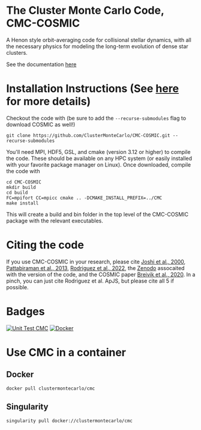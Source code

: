 # The Cluster Monte Carlo Code, CMC-COSMIC
A Henon style orbit-averaging code for collisional stellar dynamics, with all the necessary physics for modeling the long-term evolution of dense star clusters.  

See the documentation [here](https://clustermontecarlo.github.io/)

# Installation Instructions (See [here](https://clustermontecarlo.github.io/CMC-COSMIC/install/index.html) for more details)

Checkout the code with (be sure to add the `--recurse-submodules` flag to download COSMIC as well!)

```
git clone https://github.com/ClusterMonteCarlo/CMC-COSMIC.git --recurse-submodules
```

You'll need MPI, HDF5, GSL, and cmake (version 3.12 or higher) to compile the code.  These should be available on any HPC system (or easily installed with your favorite package manager on Linux).  Once downloaded, compile the code with

```
cd CMC-COSMIC
mkdir build
cd build
FC=mpifort CC=mpicc cmake .. -DCMAKE_INSTALL_PREFIX=../CMC
make install
```

This will create a build and bin folder in the top level of the CMC-COSMIC package with the relevant executables.

# Citing the code
If you use CMC-COSMIC in your research, please cite [Joshi et al., 2000](https://ui.adsabs.harvard.edu/abs/2000ApJ...540..969J/abstract), [Pattabiraman et al., 2013](https://ui.adsabs.harvard.edu/abs/2013ApJS..204...15P/abstract), [Rodriguez et al., 2022](https://arxiv.org/abs/2106.02643), the [Zenodo](https://zenodo.org/record/4850884#.Yg5mq99Omuo) assocaited with the version of the code, and the COSMIC paper [Breivik et al., 2020](https://ui.adsabs.harvard.edu/abs/2020ApJ...898...71B/abstract).  In a pinch, you can just cite Rodriguez et al. ApJS, but please cite all 5 if possible.

# Badges
[![Unit Test CMC](https://github.com/ClusterMonteCarlo/CMC-COSMIC/actions/workflows/python-package.yml/badge.svg)](https://github.com/ClusterMonteCarlo/CMC-COSMIC/actions/workflows/python-package.yml)
[![Docker](https://img.shields.io/docker/v/clustermontecarlo/cmc.svg)](https://hub.docker.com/repository/docker/clustermontecarlo/cmc)

# Use CMC in a container

## Docker
```
docker pull clustermontecarlo/cmc
```
## Singularity
```
singularity pull docker://clustermontecarlo/cmc
```
